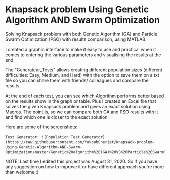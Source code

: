 # Knapsack problem Using Genetic Algorithm AND Swarm Optimization

Solving Knapsack problem with both Genetic Algorithm (GA) and Particle Swarm Optimization (PSO) with results comparison, using MATLAB.

I created a graphic interface to make it easy to use and practical when it comes to entering the various parameters and visualising the results at the end.

The "Generateur_Tests" allows creating different population sizes (different difficulties: Easy, Medium, and Hard) with the option to save them on a txt file so you can share them with friends/ colleagues and compare the results.

At the end of each test, you can see which Algorithm performs better based on the results show in the graph or table. Plus I created an Excel file that solves the given Knapsack problem and gives an exact solution using Macros. The point is, so we can compare both GA and PSO results with it and find which one is closer to the exact solution


Here are some of the screenshots:

	Test Generator: ![Population Test Generator](https://raw.githubusercontent.com/YakoubCheriet/Knapsack-problem-Using-Genetic-Algorithm-AND-Swarm-Optimization/master/Genetic%20algorithm%20(GA)%20VS%20Particle%20Swarm%20Optimization%20(PSO)/ScreenShots/Generateur%20de%20Test.PNG)

NOTE: Last time I edited this project was August 31, 2020. So if you have any suggestion on how to improve it or have different approach you're more than welcome :)
